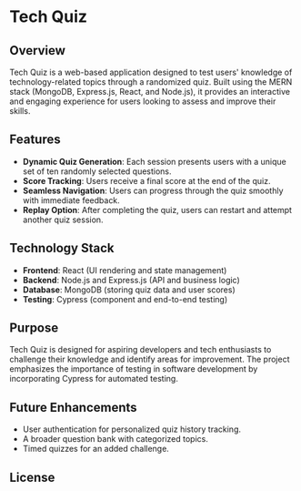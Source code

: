 # Tech Quiz

## Overview
Tech Quiz is a web-based application designed to test users' knowledge of technology-related topics through a randomized quiz. Built using the MERN stack (MongoDB, Express.js, React, and Node.js), it provides an interactive and engaging experience for users looking to assess and improve their skills.

## Features
- **Dynamic Quiz Generation**: Each session presents users with a unique set of ten randomly selected questions.
- **Score Tracking**: Users receive a final score at the end of the quiz.
- **Seamless Navigation**: Users can progress through the quiz smoothly with immediate feedback.
- **Replay Option**: After completing the quiz, users can restart and attempt another quiz session.

## Technology Stack
- **Frontend**: React (UI rendering and state management)
- **Backend**: Node.js and Express.js (API and business logic)
- **Database**: MongoDB (storing quiz data and user scores)
- **Testing**: Cypress (component and end-to-end testing)

## Purpose
Tech Quiz is designed for aspiring developers and tech enthusiasts to challenge their knowledge and identify areas for improvement. The project emphasizes the importance of testing in software development by incorporating Cypress for automated testing.

## Future Enhancements
- User authentication for personalized quiz history tracking.
- A broader question bank with categorized topics.
- Timed quizzes for an added challenge.

## License


